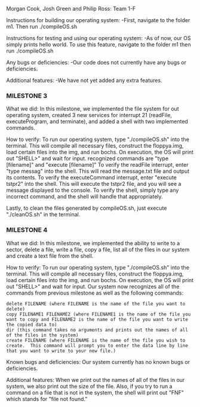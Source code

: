 Morgan Cook, Josh Green and Philip Ross: Team 1-F

Instructions for building our operating system:
  -First, navigate to the folder m1. Then run ./compileOS.sh

Instructions for testing and using our operating system:
  -As of now, our OS simply prints hello world.  To use this feature, navigate to the folder m1 then run ./compileOS.sh

Any bugs or deficiencies:
  -Our code does not currently have any bugs or deficiencies.

Additional features:
  -We have not yet added any extra features.

### MILESTONE 3

What we did: In this milestone, we implemented the file system for out operating system, created
3 new services for interrupt 21 (readFile, executeProgram, and terminate), and added a shell with
two implemented commands.

How to verify: To run our operating system, type "./compileOS.sh" into the terminal. This will 
compile all necessary files, construct the floppya.img, load certain files into the img, and run
bochs. On execution, the OS will print out "SHELL>" and wait for input. recognized commands are
"type [filename]" and "execute [filename]" To verify the readFile interrupt, enter "type messag"
into the shell. This will read the message.txt file and output its contents. To verify the 
executeCommand interrupt, enter "execute tstpr2" into the shell. This will execute the tstpr2 file,
and you will see a message displayed to the console. To verify the shell, simply type any incorrect
command, and the shell will handle that appropriately.

Lastly, to clean the files generated by compileOS.sh, just execute "./cleanOS.sh" in the terminal.


### MILESTONE 4

What we did: In this milestone, we implemented the ability to write to a sector, delete a file, write a file, copy a file, list all of the files in our system and create a text file from the shell.

How to verify: To run our operating system, type "./compileOS.sh" into the terminal.  This will compile all necessary files, construct the floppya.img, load certain files into the img, and run bochs.  On execution, the OS will print out "SHELL>" and wait for input.  Our system now recognizes all of the commands from previous milestone as well as the following commands:

	delete FILENAME (where FILENAME is the name of the file you want to delete)
	copy FILENAME1 FILENAME2 (where FILENAME1 is the name of the file you want to copy and FILENAME2 is the name of the file you want to write the copied data to)
	dir (this command takes no arguments and prints out the names of all of the files in the system)
	create FILENAME (where FILENAME is the name of the file you wish to create.  This command will prompt you to enter the data line by line that you want to write to your new file.)

Known bugs and deficiencies: Our system currently has no known bugs or deficiencies.

Additional features: When we print out the names of all of the files in our system, we also print out the size of the file.  Also, if you try to run a command on a file that is not in the system, the shell will print out "FNF" which stands for "file not found."

